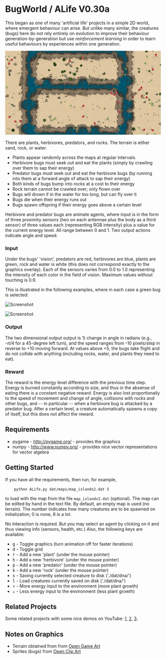 BugWorld / ALife V0.30a
=======================

This began as one of many 'artificial life' projects in a simple 2D world, where emergent behaviour can arise. But unlike many similar, the creatures (bugs) here do not rely entirely on evolution to improve their behaviour generation-by-generation but use *reinforcement learning* in order to learn useful behaviours by experiences within one generation.

![Screenshot](screenshot.png "Screenshot")

There are plants, herbivores, predators, and rocks. The terrain is either sand, rock, or water. 

* Plants appear randomly across the maps at regular intervals.
* Herbivore bugs must seek out and eat the plants (simply by crawling over them to sap their energy)
* Predator bugs must seek out and eat the herbivore bugs (by running into them at a forward angle of attack to sap their energy)
* Both kinds of bugs bump into rocks at a cost to their energy
* Rock terrain cannot be crawled over; only flown over
* Bugs will drown if in the water for too long, but can fly over it
* Bugs die when their energy runs out
* Bugs spawn offspring if their energy goes above a certain level

Herbivore and predator bugs are animate agents, where input is in the form of three proximity sensors (two on each antennae plus the body as a third sensor) of three values each (representing RGB intensity) plus a value for the current energy level. All range between 0 and 1. Two output actions indicate angle and speed. 

### Input

Under the bugs' 'vision', predators are red, herbivores are blue, plants are green, rock and water is white (this does not correspond exactly to the graphics overlay). Each of the sensors varies from 0.0 to 1.0 representing the intensity of each color in the field of vision. Maximum values without touching is 0.9.

This is illustrated in the following examples, where in each case a green bug is selected:

![Screenshot](selected1.png "Screenshot")
<!-- ![Screenshot](selected2.png "Screenshot") -->
![Screenshot](selected3.png "Screenshot")
<!-- ![Screenshot](selected4.png "Screenshot") -->

### Output

The two dimensional output output is 1) change in angle in radians (e.g., -$\pi/4$ for a 45-degree left turn), and the speed ranges from -10 pixels/step in reverse to +10 moving forward. At values above +5, the bugs take flight and do not collide with anything (including rocks, water, and plants they need to eat). 

### Reward 

The reward is the energy level difference with the previous time step. Energy is burned constantly according to size, and thus in the absense of eating there is a constant negative reward. Energy is also lost proportionally to the speed of movement and change of angle, collisions with rocks and other bugs, and -- in particular -- when a herbivore bug is attacked by a predator bug. After a certain level, a creature automatically spawns a copy of itself, but this does not affect the reward.


Requirements
------------
	
* pygame - http://pygame.org/ - provides the graphics
* numpy - http://www.numpy.org/ - provides nice vector representations for vector algebra

Getting Started
---------------

If you have all the requirements, then run, for example,

```
	python ALife.py dat/maps/map_islands2.dat 5
```

to load with the map from the file `map_islands2.dat` (optional). The map can be edited by hand in the text file. By default, an empty map is used (no terrain). The number indicates how many creatures are to be spawned on initialization; 0 is none, 8 is a lot.

No interaction is required. But you may select an agent by clicking on it and thus viewing info (sensors, health, etc.) Also, the following keys are available:

* <kbd>g</kbd> -	Toggle graphics (turn animation off for faster iterations)
* <kbd>d</kbd> -	Toggle grid 
* <kbd>r</kbd> -	Add a new 'plant' (under the mouse pointer)
* <kbd>h</kbd> -	Add a new 'herbivore' (under the mouse pointer)
* <kbd>p</kbd> -	Add a new 'predator' (under the mouse pointer)
* <kbd>k</kbd> -	Add a new 'rock' (under the mouse pointer)
* <kbd>s</kbd> -	Saving currently selected creature to disk ('./dat/dna/')
* <kbd>l</kbd> -	Load creatures currently saved on disk ('./dat/dna/')
* <kbd>&uarr;</kbd> - More energy input to the environment (more plant growth)
* <kbd>&darr;</kbd> - Less energy input to the environment (less plant growth)




Related Projects
----------------

Some related projects with some nice demos on YouTube:
 [1](https://www.youtube.com/watch?v=2kupe2ZKK58), 
 [2](https://www.youtube.com/watch?list=PLC9058E743A6155C1&v=1Jou4ggCFKQ), 
 [3](https://sites.google.com/site/scriptbotsevo/).


Notes on Graphics
-----------------

* Terrain obtained from from [Open Game Art](https://opengameart.org/users/chabull)
* Sprites (bugs) from [Open Clip Art](https://openclipart.org/tags/ladybug)
